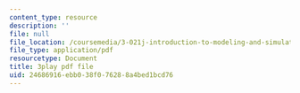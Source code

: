 ```yaml
---
content_type: resource
description: ''
file: null
file_location: /coursemedia/3-021j-introduction-to-modeling-and-simulation-spring-2012/24686916ebb038f076288a4bed1bcd76_xIOQ0O90DjI.pdf
file_type: application/pdf
resourcetype: Document
title: 3play pdf file
uid: 24686916-ebb0-38f0-7628-8a4bed1bcd76
---
```

